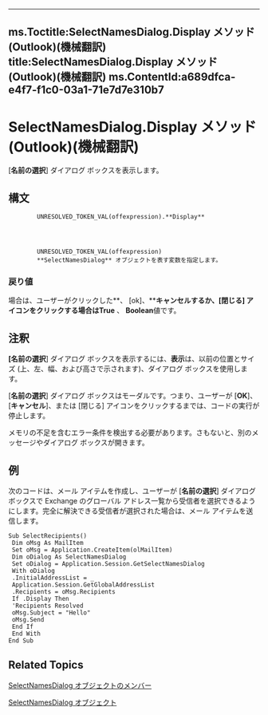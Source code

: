 

---
ms.Toctitle:SelectNamesDialog.Display メソッド (Outlook)(機械翻訳)
title:SelectNamesDialog.Display メソッド (Outlook)(機械翻訳)
ms.ContentId:a689dfca-e4f7-f1c0-03a1-71e7d7e310b7
---
# SelectNamesDialog.Display メソッド (Outlook)(機械翻訳)




[**名前の選択**] ダイアログ ボックスを表示します。

## 構文

            UNRESOLVED_TOKEN_VAL(offexpression).**Display**




            UNRESOLVED_TOKEN_VAL(offexpression)
            **SelectNamesDialog** オブジェクトを表す変数を指定します。

### 戻り値
場合は、ユーザーがクリックした**、 [ok]、****キャンセル**するか、[閉じる] アイコンをクリックする場合は**True** 、 **Boolean**値です。





## 注釈
**[名前の選択**] ダイアログ ボックスを表示するには、**表示**は、以前の位置とサイズ (上、左、幅、および高さで示されます)、ダイアログ ボックスを使用します。



[**名前の選択**] ダイアログ ボックスはモーダルです。つまり、ユーザーが [**OK**]、[**キャンセル**]、または [閉じる] アイコンをクリックするまでは、コードの実行が停止します。



メモリの不足を含むエラー条件を検出する必要があります。さもないと、別のメッセージやダイアログ ボックスが開きます。



## 例
次のコードは、メール アイテムを作成し、ユーザーが [**名前の選択**] ダイアログ ボックスで Exchange のグローバル アドレス一覧から受信者を選択できるようにします。完全に解決できる受信者が選択された場合は、メール アイテムを送信します。

```vba
Sub SelectRecipients() 
 Dim oMsg As MailItem 
 Set oMsg = Application.CreateItem(olMailItem) 
 Dim oDialog As SelectNamesDialog 
 Set oDialog = Application.Session.GetSelectNamesDialog 
 With oDialog 
 .InitialAddressList = _ 
 Application.Session.GetGlobalAddressList 
 .Recipients = oMsg.Recipients 
 If .Display Then 
 'Recipients Resolved 
 oMsg.Subject = "Hello" 
 oMsg.Send 
 End If 
 End With 
End Sub
```




## Related Topics

[SelectNamesDialog オブジェクトのメンバー](0f5546af-f89a-8a8b-ced9-a2d646bf9634.md)

[SelectNamesDialog オブジェクト](1522736a-3cad-9f1c-4da9-b52a3a01731c.md)




